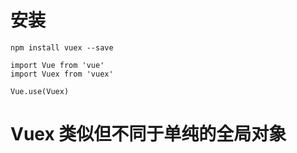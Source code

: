 
# 安装

    npm install vuex --save

    import Vue from 'vue'
    import Vuex from 'vuex'

    Vue.use(Vuex)

# Vuex 类似但不同于单纯的全局对象